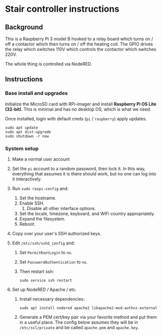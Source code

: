 # Stair controller instructions

## Background

This is a Raspberry Pi 3 model B hooked to a relay board which turns on / off a
contactor which then turns on / off the heating coil. The GPIO drives the relay
which switches 110V which controls the contactor which switches 220V.

The whole thing is controlled via NodeRED.

## Instructions

### Base install and upgrades

Initialize the MicroSD card with RPi-imager and install **Raspberry Pi OS Lite
(32-bit)**. This is minimal and has no desktop OS, which is what we need.

Once installed, login with default creds (`pi` / `raspberry`) apply updates.

    sudo apt update
    sudo apt dist-upgrade
    sudo shutdown -r now

### System setup

1. Make a normal user account

1. Set the `pi` account to a random password, then lock it. In this way,
   everything that assumes it is there should work, but no one can log into it
   interactively.

1. Run `sudo raspi-config` and:

    1. Set the hostname.
    1. Enable SSH.
       1. Disable all other interface options.
    1. Set the locale, timezone, keyboard, and WiFi country appropriately.
    1. Expand the filesystem.
    1. Reboot.

1. Copy over your user's SSH authorized keys.

1. Edit `/etc/ssh/sshd_config` and:

   1. Set `PermitRootLogin` to `no`.
   1. Set `PasswordAuthentication` to `no`.
   1. Then restart ssh:

          sudo service ssh restart

1. Set up NodeRED / Apache / etc.

    1. Install necessary dependencies:

           sudo apt install nodered apache2 libapache2-mod-authnz-external

   1. Generate a PEM cert/key pair via your favorite method and put them in a
      useful place. The config below assumes they will be in `/etc/ssl/private`
      and be called `apache.pem` and `apache.key`.
